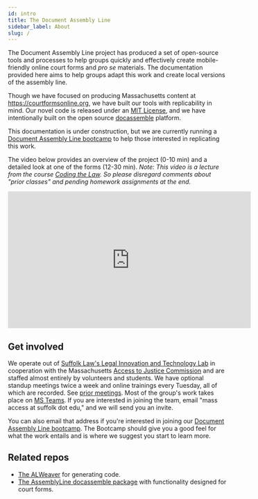 ```yaml
---
id: intro
title: The Document Assembly Line
sidebar_label: About
slug: /
---
```


<!-- original: https://github.com/SuffolkLITLab/doc-assembly-line/blob/master/README.md -->

The Document Assembly Line project has produced a set of open-source tools and processes to help groups quickly and effectively create mobile-friendly online court forms and _pro se_ materials. The documentation provided here aims to help groups adapt this work and create local versions of the assembly line.

Though we have focused on producing Massachusetts content at https://courtformsonline.org, we have built our tools with replicability in mind. Our novel code is released under an [MIT License](https://github.com/SuffolkLITLab/doc-assembly-line/blob/master/LICENSE), and we have intentionally built on the open source [docassemble](https://docassemble.org/) platform.

This documentation is under construction, but we are currently running a [Document Assembly Line bootcamp](https://suffolklitlab.org/docassemble-AssemblyLine-documentation/docs/bootcamp) to help those interested in replicating this work.

The video below provides an overview of the project (0-10 min) and a detailed look at one of the forms (12-30 min). _Note: This video is a lecture from the course [Coding the Law](https://www.codingthelaw.org/Fall_2020/level/3/#intro_vid). So please disregard comments about "prior classes" and pending homework assignments at the end._

<iframe width="560" height="315" src="https://www.youtube-nocookie.com/embed/AECHOvmaUv4" title="YouTube video player" frameborder="0" allow="accelerometer; autoplay; clipboard-write; encrypted-media; gyroscope; picture-in-picture" allowfullscreen></iframe>

## Get involved

We operate out of [Suffolk Law's Legal Innovation and Technology Lab](https://suffolklitlab.org/) in cooperation with the Massachusetts [Access to Justice Commission](http://www.massa2j.org/a2j/) and are staffed almost entirely by volunteers and students. We have optional standup meetings twice a week and online trainings every Tuesday, all of which are recorded. See [prior meetings](https://www.youtube.com/playlist?list=PLy6i9GFGw5GzcPqGyZQ06lPp35v6S5-YF). Most of the group's work takes place on [MS Teams](https://teams.microsoft.com/l/team/19%3a8b0fa1d62a014c7d9c27b69939e38644%40thread.tacv2/conversations?groupId=eaa9bd9d-cf39-4686-8f30-e55aa9d98c75&tenantId=78733fa9-540e-4eb8-bf29-73c4eeb63412). If you are interested in joining the team, email "mass access at suffolk dot edu," and we will send you an invite.

You can also email that address if you're interested in joining our [Document Assembly Line bootcamp](https://suffolklitlab.org/docassemble-AssemblyLine-documentation/docs/bootcamp). The Bootcamp should give you a good feel for what the work entails and is where we suggest you start to learn more.   

<!--
You can find a more robust description of our work, including how to join our team on our website at:

https://suffolklitlab.org/doc-assembly-line/
 -->

## Related repos
- [The ALWeaver](https://github.com/SuffolkLITLab/docassemble-assemblylinewizard) for generating code.
- [The AssemblyLine docassemble package](https://github.com/SuffolkLITLab/docassemble-AssemblyLine) with functionality designed for court forms.


